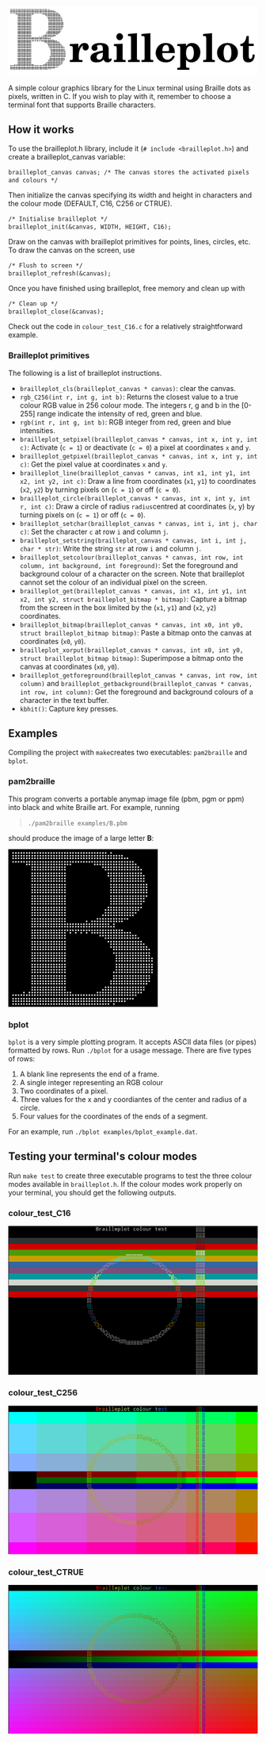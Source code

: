 ![Brailleplot](Brailleplot.png)

A simple colour graphics library for the Linux terminal using Braille dots as
pixels, written in C. If you wish to play with it, remember to choose a terminal
font that supports Braille characters.

## How it works

To use the brailleplot.h library, include it (`# include <brailleplot.h>`) and
create a brailleplot_canvas variable:

	brailleplot_canvas canvas; /* The canvas stores the activated pixels and colours */

Then initialize the canvas specifying its width and height in characters and the
colour mode (DEFAULT, C16, C256 or CTRUE).

	/* Initialise brailleplot */
	brailleplot_init(&canvas, WIDTH, HEIGHT, C16);

Draw on the canvas with brailleplot primitives for points, lines, circles, etc.
To draw the canvas on the screen, use

	/* Flush to screen */
	brailleplot_refresh(&canvas);

Once you have finished using brailleplot, free memory and clean up with

	/* Clean up */
	brailleplot_close(&canvas);

Check out the code in `colour_test_C16.c` for a relatively straightforward
example.

### Brailleplot primitives

The following is a list of brailleplot instructions.

* `brailleplot_cls(brailleplot_canvas * canvas)`: clear the canvas.
* `rgb_C256(int r, int g, int b)`: Returns the closest value to a true colour
RGB value in 256 colour mode. The integers r, g and b in the [0-255] range
indicate the intensity of red, green and blue.
* `rgb(int r, int g, int b)`: RGB integer from red, green and blue intensities.
* `brailleplot_setpixel(brailleplot_canvas * canvas, int x, int y, int c)`:
Activate (`c = 1`) or deactivate (`c = 0`) a pixel at coordinates `x` and `y`.
* `brailleplot_getpixel(brailleplot_canvas * canvas, int x, int y, int c)`:
Get the pixel value at coordinates `x` and `y`.
* `brailleplot_line(brailleplot_canvas * canvas, int x1, int y1, int x2, int y2, int c)`:
Draw a line from coordinates (`x1`, `y1`) to coordinates (`x2`, `y2`) by turning pixels
on (`c = 1`) or off (`c = 0`).
* `brailleplot_circle(brailleplot_canvas * canvas, int x, int y, int r, int c)`:
Draw a circle of radius `radius`centred at coordinates (`x`, y) by turning pixels on
(`c = 1`) or off (`c = 0`).
* `brailleplot_setchar(brailleplot_canvas * canvas, int i, int j, char c)`: Set the
character `c` at row `i` and column `j`.
* `brailleplot_setstring(brailleplot_canvas * canvas, int i, int j, char * str)`:
Write the string `str` at row `i` and column `j`.
* `brailleplot_setcolour(brailleplot_canvas * canvas, int row, int column, int background, int foreground)`:
Set the foreground and background colour of a character on the screen. Note that
brailleplot cannot set the colour of an individual pixel on the screen.
* `brailleplot_get(brailleplot_canvas * canvas, int x1, int y1, int x2, int y2, struct brailleplot_bitmap * bitmap)`:
Capture a bitmap from the screen in the box limited by the (`x1`, `y1`) and
(`x2`, `y2`) coordinates.
* `brailleplot_bitmap(brailleplot_canvas * canvas, int x0, int y0, struct brailleplot_bitmap bitmap)`:
Paste a bitmap onto the canvas at coordinates (`x0`, `y0`).
* `brailleplot_xorput(brailleplot_canvas * canvas, int x0, int y0, struct brailleplot_bitmap bitmap)`:
Superimpose a bitmap onto the canvas at coordinates (`x0`, `y0`).
* `brailleplot_getforeground(brailleplot_canvas * canvas, int row, int column)`
and `brailleplot_getbackground(brailleplot_canvas * canvas, int row, int column)`:
Get the foreground and background colours of a character in the text buffer.
* `kbhit()`: Capture key presses.

## Examples

Compiling the project with `make`creates two executables: `pam2braille` and
`bplot`.

### pam2braille

This program converts a portable anymap image file (pbm, pgm or ppm) into
black and white Braille art. For example, running

> `./pam2braille examples/B.pbm`

should produce the image of a large letter **B**:

![Image of a large B](examples/B.png)

### bplot

`bplot` is a very simple plotting program. It accepts ASCII data files (or
pipes) formatted by rows. Run `./bplot` for a usage message. There are five
types of rows:

1. A blank line represents the end of a frame.
2. A single integer representing an RGB colour
3. Two coordinates of a pixel.
4. Three values for the x and y coordiantes of the center and radius of a
   circle.
5. Four values for the coordinates of the ends of a segment.

For an example, run `./bplot examples/bplot_example.dat`.

## Testing your terminal's colour modes

Run `make test` to create three executable programs to test the three colour
modes available in `brailleplot.h`. If the colour modes work properly on your
terminal, you should get the following outputs.

### colour_test_C16

![16 colours test screen](examples/colour_test_C16.png)

### colour_test_C256

![256 colours test screen](examples/colour_test_C256.png)

### colour_test_CTRUE

![True colour test screen](examples/colour_test_CTRUE.png)
